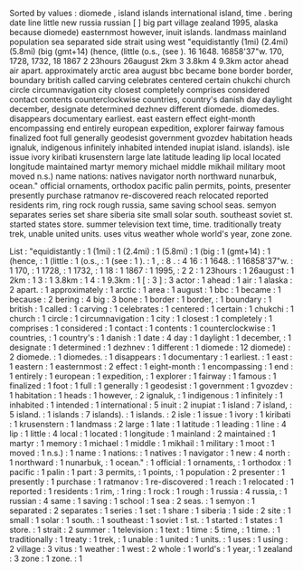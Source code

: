 Sorted by values :
diomede , island islands international island, time . bering date line little new russia russian [ ] big part village zealand 1995, alaska because diomede) easternmost however, inuit islands. landmass mainland population sea separated side strait using west "equidistantly (1mi) (2.4mi) (5.8mi) (big (gmt+14) (hence, (little (o.s., (see ). 16 1648. 16858'37"w. 170, 1728, 1732, 18 1867 2 23hours 26august 2km 3 3.8km 4 9.3km actor ahead air apart. approximately arctic area august bbc became bone border border, boundary british called carving celebrates centered certain chukchi church circle circumnavigation city closest completely comprises considered contact contents counterclockwise countries, country's danish day daylight december, designate determined dezhnev different diomede. diomedes. disappears documentary earliest. east eastern effect eight-month encompassing end entirely european expedition, explorer fairway famous finalized foot full generally geodesist government gvozdev habitation heads ignaluk, indigenous infinitely inhabited intended inupiat island. islands). isle issue ivory kiribati krusenstern large late latitude leading lip local located longitude maintained martyr memory michael middle mikhail military moot moved n.s.) name nations: natives navigator north northward nunarbuk, ocean." official ornaments, orthodox pacific palin permits, points, presenter presently purchase ratmanov re-discovered reach relocated reported residents rim, ring rock rough russia, same saving school seas. semyon separates series set share siberia site small solar south. southeast soviet st. started states store. summer television text time, time. traditionally treaty trek, unable united units. uses vitus weather whole world's year, zone zone. 

List :
"equidistantly : 1
(1mi) : 1
(2.4mi) : 1
(5.8mi) : 1
(big : 1
(gmt+14) : 1
(hence, : 1
(little : 1
(o.s., : 1
(see : 1
). : 1
, : 8
. : 4
16 : 1
1648. : 1
16858'37"w. : 1
170, : 1
1728, : 1
1732, : 1
18 : 1
1867 : 1
1995, : 2
2 : 1
23hours : 1
26august : 1
2km : 1
3 : 1
3.8km : 1
4 : 1
9.3km : 1
[ : 3
] : 3
actor : 1
ahead : 1
air : 1
alaska : 2
apart. : 1
approximately : 1
arctic : 1
area : 1
august : 1
bbc : 1
became : 1
because : 2
bering : 4
big : 3
bone : 1
border : 1
border, : 1
boundary : 1
british : 1
called : 1
carving : 1
celebrates : 1
centered : 1
certain : 1
chukchi : 1
church : 1
circle : 1
circumnavigation : 1
city : 1
closest : 1
completely : 1
comprises : 1
considered : 1
contact : 1
contents : 1
counterclockwise : 1
countries, : 1
country's : 1
danish : 1
date : 4
day : 1
daylight : 1
december, : 1
designate : 1
determined : 1
dezhnev : 1
different : 1
diomede : 12
diomede) : 2
diomede. : 1
diomedes. : 1
disappears : 1
documentary : 1
earliest. : 1
east : 1
eastern : 1
easternmost : 2
effect : 1
eight-month : 1
encompassing : 1
end : 1
entirely : 1
european : 1
expedition, : 1
explorer : 1
fairway : 1
famous : 1
finalized : 1
foot : 1
full : 1
generally : 1
geodesist : 1
government : 1
gvozdev : 1
habitation : 1
heads : 1
however, : 2
ignaluk, : 1
indigenous : 1
infinitely : 1
inhabited : 1
intended : 1
international : 5
inuit : 2
inupiat : 1
island : 7
island, : 5
island. : 1
islands : 7
islands). : 1
islands. : 2
isle : 1
issue : 1
ivory : 1
kiribati : 1
krusenstern : 1
landmass : 2
large : 1
late : 1
latitude : 1
leading : 1
line : 4
lip : 1
little : 4
local : 1
located : 1
longitude : 1
mainland : 2
maintained : 1
martyr : 1
memory : 1
michael : 1
middle : 1
mikhail : 1
military : 1
moot : 1
moved : 1
n.s.) : 1
name : 1
nations: : 1
natives : 1
navigator : 1
new : 4
north : 1
northward : 1
nunarbuk, : 1
ocean." : 1
official : 1
ornaments, : 1
orthodox : 1
pacific : 1
palin : 1
part : 3
permits, : 1
points, : 1
population : 2
presenter : 1
presently : 1
purchase : 1
ratmanov : 1
re-discovered : 1
reach : 1
relocated : 1
reported : 1
residents : 1
rim, : 1
ring : 1
rock : 1
rough : 1
russia : 4
russia, : 1
russian : 4
same : 1
saving : 1
school : 1
sea : 2
seas. : 1
semyon : 1
separated : 2
separates : 1
series : 1
set : 1
share : 1
siberia : 1
side : 2
site : 1
small : 1
solar : 1
south. : 1
southeast : 1
soviet : 1
st. : 1
started : 1
states : 1
store. : 1
strait : 2
summer : 1
television : 1
text : 1
time : 5
time, : 1
time. : 1
traditionally : 1
treaty : 1
trek, : 1
unable : 1
united : 1
units. : 1
uses : 1
using : 2
village : 3
vitus : 1
weather : 1
west : 2
whole : 1
world's : 1
year, : 1
zealand : 3
zone : 1
zone. : 1
